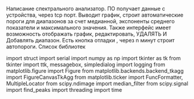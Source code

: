 Написание спектрального анализатор.
ПО получает данные с устройства, через tcp порт. Выводит график, строит автоматические пороги для диапазонов за счет медианной, экспоненты среднего показатели и максимального значения. Также интерфейс имеет возможность отображать график, редактировать, УДАЛЯТЬ И Добавлять диапазон.
Есть кнопка отладки , через n минут строит автопороги.
Список библиотек

import struct
import serial
import numpy as np
import tkinter as tk
from tkinter import ttk, messagebox, simpledialog
import logging
from matplotlib.figure import Figure
from matplotlib.backends.backend_tkagg import FigureCanvasTkAgg
from matplotlib.ticker import FuncFormatter, MultipleLocator
from scipy.ndimage import median_filter
from scipy.signal import find_peaks
import threading
import time

